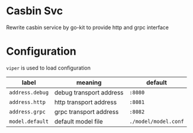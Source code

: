 # Casbin Svc

Rewrite casbin service by go-kit to provide http and grpc interface

# Configuration

`viper` is used to load configuration

| label | meaning | default |
| ------| ------- | ------- |
| `address.debug` | debug transport address | `:8080` |
| `address.http`| http transport address | `:8081` |
| `address.grpc`| grpc transport address | `:8082` |
| `model.default` | default model file | `./model/model.conf` |
